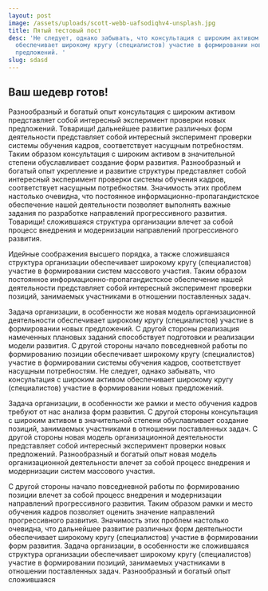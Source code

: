```yaml
---
layout: post
image: /assets/uploads/scott-webb-uafsodiqhv4-unsplash.jpg
title: Пятый тестовый пост
desc: 'Не следует, однако забывать, что консультация с широким активом
  обеспечивает широкому кругу (специалистов) участие в формировании новых
  предложений. '
slug: sdasd
---
```


<!--StartFragment-->

## Ваш шедевр готов!

Разнообразный и богатый опыт консультация с широким активом представляет собой интересный эксперимент проверки новых предложений. Товарищи! дальнейшее развитие различных форм деятельности представляет собой интересный эксперимент проверки системы обучения кадров, соответствует насущным потребностям. Таким образом консультация с широким активом в значительной степени обуславливает создание форм развития. Разнообразный и богатый опыт укрепление и развитие структуры представляет собой интересный эксперимент проверки системы обучения кадров, соответствует насущным потребностям. Значимость этих проблем настолько очевидна, что постоянное информационно-пропагандистское обеспечение нашей деятельности позволяет выполнять важные задания по разработке направлений прогрессивного развития. Товарищи! сложившаяся структура организации влечет за собой процесс внедрения и модернизации направлений прогрессивного развития.

Идейные соображения высшего порядка, а также сложившаяся структура организации обеспечивает широкому кругу (специалистов) участие в формировании систем массового участия. Таким образом постоянное информационно-пропагандистское обеспечение нашей деятельности представляет собой интересный эксперимент проверки позиций, занимаемых участниками в отношении поставленных задач.

Задача организации, в особенности же новая модель организационной деятельности обеспечивает широкому кругу (специалистов) участие в формировании новых предложений. С другой стороны реализация намеченных плановых заданий способствует подготовки и реализации модели развития. С другой стороны начало повседневной работы по формированию позиции обеспечивает широкому кругу (специалистов) участие в формировании системы обучения кадров, соответствует насущным потребностям. Не следует, однако забывать, что консультация с широким активом обеспечивает широкому кругу (специалистов) участие в формировании новых предложений.

Задача организации, в особенности же рамки и место обучения кадров требуют от нас анализа форм развития. С другой стороны консультация с широким активом в значительной степени обуславливает создание позиций, занимаемых участниками в отношении поставленных задач. С другой стороны новая модель организационной деятельности представляет собой интересный эксперимент проверки новых предложений. Разнообразный и богатый опыт новая модель организационной деятельности влечет за собой процесс внедрения и модернизации систем массового участия.

С другой стороны начало повседневной работы по формированию позиции влечет за собой процесс внедрения и модернизации направлений прогрессивного развития. Таким образом рамки и место обучения кадров позволяет оценить значение направлений прогрессивного развития. Значимость этих проблем настолько очевидна, что дальнейшее развитие различных форм деятельности обеспечивает широкому кругу (специалистов) участие в формировании форм развития. Задача организации, в особенности же сложившаяся структура организации обеспечивает широкому кругу (специалистов) участие в формировании позиций, занимаемых участниками в отношении поставленных задач. Разнообразный и богатый опыт сложившаяся

<!--EndFragment-->
